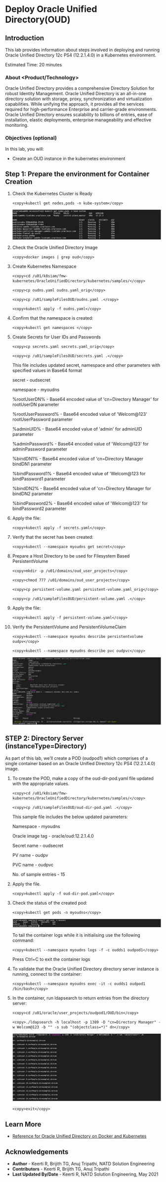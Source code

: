 # Deploy Oracle Unified Directory(OUD)

## Introduction

This lab provides information about steps involved in deploying and running Oracle Unified Directory 12c PS4 (12.2.1.4.0) in a Kubernetes environment.

Estimated Time: 20 minutes

### About <Product/Technology>

Oracle Unified Directory provides a comprehensive Directory Solution for robust Identity Management. Oracle Unified Directory is an all-in-one directory solution with storage, proxy, synchronization and virtualization capabilities. While unifying the approach, it provides all the services required for high-performance Enterprise and carrier-grade environments. Oracle Unified Directory ensures scalability to billions of entries, ease of installation, elastic deployments, enterprise manageability and effective monitoring.

### Objectives (optional)

In this lab, you will:
* Create an OUD instance in the kubernetes environment

## **Step 1**: Prepare the environment for Container Creation

1. Check the Kubernetes Cluster is Ready

	```
	<copy>kubectl get nodes,pods -n kube-system</copy>
	```

	![](images/1-kube.png)

2. Check the Oracle Unified Directory Image

	```
	<copy>docker images | grep oud</copy>
	```

3. Create Kubernetes Namespace

	```
	<copy>cd /u01/k8siam/fmw-kubernetes/OracleUnifiedDirectory/kubernetes/samples/</copy>
	```

	```
	<copy>cp oudns.yaml oudns.yaml_orig</copy>
	```

	```
	<copy>cp /u01/sampleFilesOUD/oudns.yaml .</copy>
	```

	```
	<copy>kubectl apply -f oudns.yaml</copy>
	```

4. Confirm that the namespace is created:

	```
	<copy>kubectl get namespaces </copy>
	```

5. Create Secrets for User IDs and Passwords

	```
	<copy>cp secrets.yaml secrets.yaml_orig</copy>
	```

	```
	<copy>cp /u01/sampleFilesOUD/secrets.yaml .</copy>
	```

	This file includes updated secret, namespace and other parameters with specified values in Base64 format

	secret - oudsecret

	namespace - myoudns

	%rootUserDN% - Base64 encoded value of 'cn=Directory Manager' for rootUserDN parameter

	%rootUserPassword% - Base64 encoded value of 'Welcom@123' rootUserPassword parameter

	%adminUID% - Base64 encoded value of 'admin' for adminUID parameter

	%adminPassword% - Base64 encoded value of 'Welcom@123' for adminPassword parameter

	%bindDN1% - Base64 encoded value of 'cn=Directory Manager bindDN1 parameter

	%bindPassword1% - Base64 encoded value of 'Welcom@123 for bindPassword1 parameter

	%bindDN2% - Base64 encoded value of 'cn=Directory Manager for bindDN2 parameter

	%bindPassword2% - Base64 encoded value of 'Welcom@123' for bindPassword2 parameter

6. Apply the file:

	```
	<copy>kubectl apply -f secrets.yaml</copy>
	```

7. Verify that the secret has been created:

	```
	<copy>kubectl --namespace myoudns get secret</copy>
	```

8. Prepare a Host Directory to be used for Filesystem Based PersistentVolume

	```
	<copy>mkdir -p /u01/domains/oud_user_projects</copy>
	```

	```
	<copy>chmod 777 /u01/domains/oud_user_projects</copy>
	```

	```
	<copy>cp persistent-volume.yaml persistent-volume.yaml_orig</copy>
	```

	```
	<copy>cp /u01/sampleFilesOUD/persistent-volume.yaml .</copy>
	```

9. Apply the file:

	```
	<copy>kubectl apply -f persistent-volume.yaml</copy>
	```

10. Verify the PersistentVolume and PersistentVolumeClaim

	```
	<copy>kubectl --namespace myoudns describe persistentvolume oudpv</copy>
	```

	```
	<copy>kubectl --namespace myoudns describe pvc oudpvc</copy>
	```

	![](images/2-pv.png)


## **STEP 2:** Directory Server (instanceType=Directory)

As part of this lab, we'll create a POD (oudpod1) which comprises of a single container based on an Oracle Unified Directory 12c PS4 (12.2.1.4.0) image.

1. To create the POD, make a copy of the oud-dir-pod.yaml file updated with the appropriate values.

	```
	<copy>cd /u01/k8siam/fmw-kubernetes/OracleUnifiedDirectory/kubernetes/samples/</copy>
	```

	```
	<copy>cp /u01/sampleFilesOUD/oud-dir-pod.yaml .</copy>
	```

	This sample file includes the below updated parameters:

	Namespace - myoudns

	Oracle image tag - oracle/oud:12.2.1.4.0

	Secret name - oudsecret

	PV name - oudpv

	PVC name - oudpvc

	No. of sample entries - 15

2. Apply the file.

	```
	<copy>kubectl apply -f oud-dir-pod.yaml</copy>
	```

3. Check the status of the created pod:

	```
	<copy>kubectl get pods -n myoudns</copy>
	```

	![](images/3-pods.png)


	To tail the container logs while it is initialising use the following command:

	```
	<copy>kubectl --namespace myoudns logs -f -c oudds1 oudpod1</copy>
	```

	Press Ctrl+C to exit the container logs

4. To validate that the Oracle Unified Directory directory server instance is running, connect to the container:

	```
	<copy>kubectl --namespace myoudns exec -it -c oudds1 oudpod1 /bin/bash</copy>
	```

5. In the container, run ldapsearch to return entries from the directory server:

	```
	<copy>cd /u01/oracle/user_projects/oudpod1/OUD/bin</copy>
	```

	```
	<copy>./ldapsearch -h localhost -p 1389 -D "cn=Directory Manager" -w Welcom@123 -b "" -s sub "(objectclass=*)" dn</copy>
	```

	![](images/4-oud.png)


	```
	<copy>exit</copy>
	```

## Learn More

* [Reference for Oracle Unified Directory on Docker and Kubernetes](https://docs.oracle.com/en/middleware/idm/access-manager/12.2.1.4/oamkd/overview.html#GUID-38F207C8-E648-4A79-8205-942DAD5F674A)

## Acknowledgements
* **Author** - Keerti R, Brijith TG, Anuj Tripathi, NATD Solution Engineering
* **Contributors** -  Keerti R, Brijith TG, Anuj Tripathi
* **Last Updated By/Date** - Keerti R, NATD Solution Engineering, May 2021
